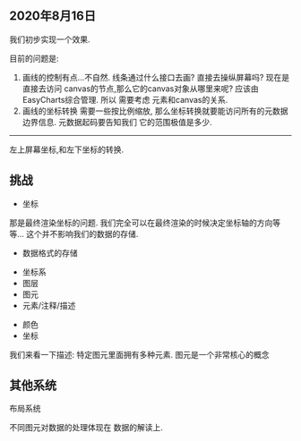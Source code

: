 

## 2020年8月16日
我们初步实现一个效果.

目前的问题是:

1. 画线的控制有点...不自然.
线条通过什么接口去画?
直接去操纵屏幕吗?
现在是直接去访问 canvas的节点,那么它的canvas对象从哪里来呢?
应该由EasyCharts综合管理.
所以 需要考虑 元素和canvas的关系.
2. 画线的坐标转换
需要一些按比例缩放,
那么坐标转换就要能访问所有的元数据边界信息.
元数据起码要告知我们 它的范围极值是多少.



---------------

左上屏幕坐标,和左下坐标的转换.

## 挑战

- 坐标

那是最终渲染坐标的问题.
我们完全可以在最终渲染的时候决定坐标轴的方向等等...
这个并不影响我们的数据的存储.

- 数据格式的存储

* 坐标系
* 图层
* 图元
* 元素/注释/描述

- 颜色
- 坐标

我们来看一下描述:
特定图元里面拥有多种元素.
图元是一个非常核心的概念

## 其他系统

布局系统

不同图元对数据的处理体现在 数据的解读上.
